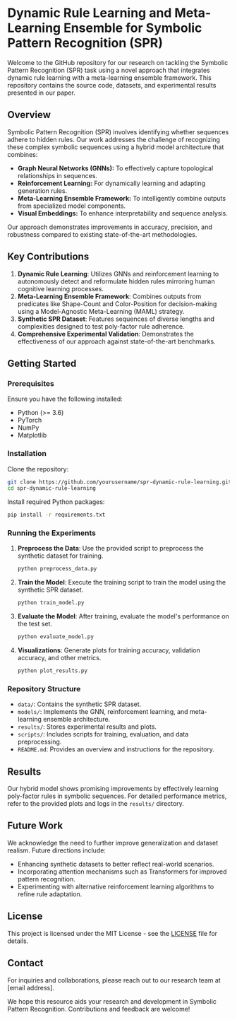 
# Dynamic Rule Learning and Meta-Learning Ensemble for Symbolic Pattern Recognition (SPR)

Welcome to the GitHub repository for our research on tackling the Symbolic Pattern Recognition (SPR) task using a novel approach that integrates dynamic rule learning with a meta-learning ensemble framework. This repository contains the source code, datasets, and experimental results presented in our paper.

## Overview

Symbolic Pattern Recognition (SPR) involves identifying whether sequences adhere to hidden rules. Our work addresses the challenge of recognizing these complex symbolic sequences using a hybrid model architecture that combines:

- **Graph Neural Networks (GNNs):** To effectively capture topological relationships in sequences.
- **Reinforcement Learning:** For dynamically learning and adapting generation rules.
- **Meta-Learning Ensemble Framework:** To intelligently combine outputs from specialized model components.
- **Visual Embeddings:** To enhance interpretability and sequence analysis.

Our approach demonstrates improvements in accuracy, precision, and robustness compared to existing state-of-the-art methodologies.

## Key Contributions

1. **Dynamic Rule Learning**: Utilizes GNNs and reinforcement learning to autonomously detect and reformulate hidden rules mirroring human cognitive learning processes.
2. **Meta-Learning Ensemble Framework**: Combines outputs from predicates like Shape-Count and Color-Position for decision-making using a Model-Agnostic Meta-Learning (MAML) strategy.
3. **Synthetic SPR Dataset**: Features sequences of diverse lengths and complexities designed to test poly-factor rule adherence.
4. **Comprehensive Experimental Validation**: Demonstrates the effectiveness of our approach against state-of-the-art benchmarks.

## Getting Started

### Prerequisites

Ensure you have the following installed:

- Python (>= 3.6)
- PyTorch
- NumPy
- Matplotlib

### Installation

Clone the repository:

```bash
git clone https://github.com/yourusername/spr-dynamic-rule-learning.git
cd spr-dynamic-rule-learning
```

Install required Python packages:

```bash
pip install -r requirements.txt
```

### Running the Experiments

1. **Preprocess the Data**: Use the provided script to preprocess the synthetic dataset for training.

    ```bash
    python preprocess_data.py
    ```

2. **Train the Model**: Execute the training script to train the model using the synthetic SPR dataset.

    ```bash
    python train_model.py
    ```

3. **Evaluate the Model**: After training, evaluate the model's performance on the test set.

    ```bash
    python evaluate_model.py
    ```

4. **Visualizations**: Generate plots for training accuracy, validation accuracy, and other metrics.

    ```bash
    python plot_results.py
    ```

### Repository Structure

- `data/`: Contains the synthetic SPR dataset.
- `models/`: Implements the GNN, reinforcement learning, and meta-learning ensemble architecture.
- `results/`: Stores experimental results and plots.
- `scripts/`: Includes scripts for training, evaluation, and data preprocessing.
- `README.md`: Provides an overview and instructions for the repository.

## Results

Our hybrid model shows promising improvements by effectively learning poly-factor rules in symbolic sequences. For detailed performance metrics, refer to the provided plots and logs in the `results/` directory.

## Future Work

We acknowledge the need to further improve generalization and dataset realism. Future directions include:

- Enhancing synthetic datasets to better reflect real-world scenarios.
- Incorporating attention mechanisms such as Transformers for improved pattern recognition.
- Experimenting with alternative reinforcement learning algorithms to refine rule adaptation.

## License

This project is licensed under the MIT License - see the [LICENSE](LICENSE) file for details.

## Contact

For inquiries and collaborations, please reach out to our research team at [email address].

We hope this resource aids your research and development in Symbolic Pattern Recognition. Contributions and feedback are welcome!

```
